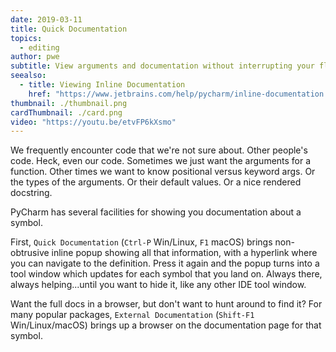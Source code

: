 ```yaml
---
date: 2019-03-11
title: Quick Documentation
topics:
  - editing
author: pwe
subtitle: View arguments and documentation without interrupting your flow.
seealso:
  - title: Viewing Inline Documentation
    href: "https://www.jetbrains.com/help/pycharm/inline-documentation.html"
thumbnail: ./thumbnail.png
cardThumbnail: ./card.png
video: "https://youtu.be/etvFP6kXsmo"
---
```


We frequently encounter code that we're not sure about. Other people's
code. Heck, even our code. Sometimes we just want the arguments for a
function. Other times we want to know positional versus keyword args.
Or the types of the arguments. Or their default values. Or a nice
rendered docstring.

PyCharm has several facilities for showing you documentation about a
symbol.

First, `Quick Documentation` (`Ctrl-P` Win/Linux, `F1` macOS) brings
non-obtrusive inline popup showing all that information, with a hyperlink
where you can navigate to the definition. Press it again and the popup
turns into a tool window which updates for each symbol that you land on.
Always there, always helping...until you want to hide it, like any other
IDE tool window.

Want the full docs in a browser, but don't want to hunt around to find
it? For many popular packages, `External Documentation`
(`Shift-F1` Win/Linux/macOS) brings up a browser on the documentation
page for that symbol.
